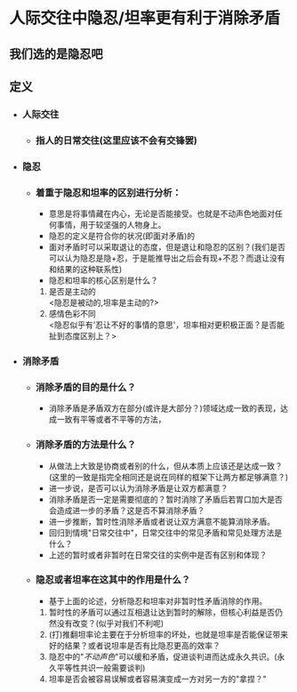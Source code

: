 # 人际交往中隐忍/坦率更有利于消除矛盾
## 我们选的是隐忍吧
## 定义
+ ### 人际交往
    + ### 指人的日常交往(这里应该不会有交锋罢) 
+ ### 隐忍
    + ### 着重于隐忍和坦率的区别进行分析：
        + 意思是将事情藏在内心，无论是否能接受。也就是不动声色地面对任何事情，用于较坚强的人物身上。
        + 隐忍的定义是符合你的状况(即面对矛盾)的
        + 面对矛盾时可以采取退让的态度，但是退让和隐忍的区别？(我们是否可以认为隐忍是隐+忍，于是能推导出之后会有现+不忍？而退让没有和结果的这种联系性)
        + 隐忍和坦率的核心区别是什么？
        1. 是否是主动的  
        <隐忍是被动的,坦率是主动的?>
        2. 感情色彩不同  
        <隐忍似乎有'忍让不好的事情的意思'，坦率相对更积极正面？是否能扯到态度区别上？>  
+ ### 消除矛盾
    + ### 消除矛盾的目的是什么？
        + 消除矛盾是矛盾双方在部分(或许是大部分？)领域达成一致的表现，达成一致有平等或者不平等的方法，
    + ### 消除矛盾的方法是什么？
        + 从做法上大致是协商或者别的什么，但从本质上应该还是达成一致？(这里的一致是指完全相同还是说在同样的框架下让两方都足够满意？)
        + 进一步说，是否可以认为消除矛盾是让双方都满意？
        + 消除矛盾是否一定是需要彻底的？暂时消除了矛盾后若胃口加大是否会造成进一步的矛盾？这是否不算消除矛盾？
        + 进一步推断，暂时性消除矛盾或者说让双方满意不能算消除矛盾。
        + 回归到情境"日常交往中"，日常交往中的常见矛盾和常见处理方法是什么？
        + 上述的暂时或者非暂时在日常交往的实例中是否有区别和体现？
    + ### 隐忍或者坦率在这其中的作用是什么？
        + 基于上面的论述，分析隐忍和坦率对非暂时性矛盾消除的作用。
        1. 暂时性的矛盾可以通过互相退让达到暂时的解除，但核心利益是否仍然没有改变？(似乎对我们不利呢)
        2. (打)推翻坦率论主要在于分析坦率的坏处，也就是坦率是否能保证带来好的结果？或者说坦率是否有比隐忍更高的效率？
        3. 隐忍中的"*不动声色*"可以缓和矛盾，促进谈判进而达成永久共识。(永久平等性共识一般需要谈判)
        4. 坦率是否会被容易误解或者容易演变成一方对另一方的"拿捏？"
